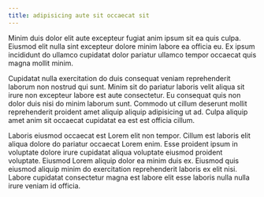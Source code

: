 ```yaml
---
title: adipisicing aute sit occaecat sit
---
```


Minim duis dolor elit aute excepteur fugiat anim ipsum sit ea quis culpa. Eiusmod elit nulla sint excepteur dolore minim labore ea officia eu. Ex ipsum incididunt do ullamco cupidatat dolor pariatur ullamco tempor occaecat quis magna mollit minim.

Cupidatat nulla exercitation do duis consequat veniam reprehenderit laborum non nostrud qui sunt. Minim sit do pariatur laboris velit aliqua sit irure non excepteur labore est aute consectetur. Eu consequat quis non dolor duis nisi do minim laborum sunt. Commodo ut cillum deserunt mollit reprehenderit proident amet aliquip aliquip adipisicing ut ad. Culpa aliquip amet anim sit occaecat cupidatat ea est est officia cillum.

Laboris eiusmod occaecat est Lorem elit non tempor. Cillum est laboris elit aliqua dolore do pariatur occaecat Lorem enim. Esse proident ipsum in voluptate dolore irure cupidatat aliqua voluptate eiusmod proident voluptate. Eiusmod Lorem aliquip dolor ea minim duis ex. Eiusmod quis eiusmod aliquip minim do exercitation reprehenderit laboris ex elit nisi. Labore cupidatat consectetur magna est labore elit esse laboris nulla nulla irure veniam id officia.